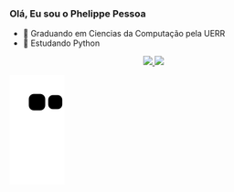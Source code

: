 ### Olá, Eu sou o Phelippe Pessoa

- 🧠 Graduando em Ciencias da Computação pela UERR
- 🦾 Estudando Python

<div align="center">
  <a href="https://github.com/PhelippePessoa">
  <img height="180em" src="https://github-readme-stats.vercel.app/api?username=phelippepessoa&show_icons=true&theme=tokyonight&include_all_commits=true&count_private=true"/>
  
  <img height="180em" src="https://github-readme-stats.vercel.app/api/top-langs/?username=phelippepessoa&layout=compact&langs_count=7&theme=tokyonight"/>
</div>
  
<div>
  <div> 
    
  ![Snake animation](https://github.com/rafaballerini/rafaballerini/blob/output/github-contribution-grid-snake.svg)
 
</div>

